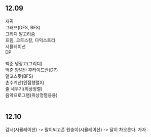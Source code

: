 ## 12.09
재귀<br>
그래프(DFS, BFS)<br>
그리디 알고리즘<br>
프림, 크루스칼, 다익스트라<br>
시뮬레이션<br>
DP<br><br>
백준 냉장고(그리디)<br>
백준 양념반 후라이드반(DP)<br>
알고스팟(BFS)<br>
촌수계산(인접행렬X)<br>
줄 세우기(위상정렬)<br>
음악프로그램(위상정렬응용)<br><br>

## 12.10
감시(시뮬레이션) -> 말이되고픈 원숭이(시뮬레이션) -> 달이 차오른다. 가자<br>
